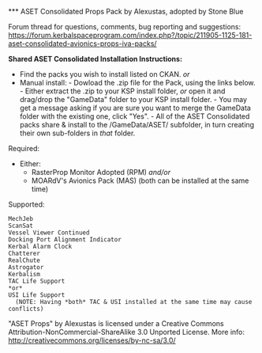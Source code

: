 
*** ASET Consolidated Props Pack by Alexustas, adopted by Stone Blue

Forum thread for questions, comments, bug reporting and suggestions:
https://forum.kerbalspaceprogram.com/index.php?/topic/211905-1125-181-aset-consolidated-avionics-props-iva-packs/

**Shared ASET Consolidated Installation Instructions:**
  - Find the packs you wish to install listed on CKAN.
    *or*
  - Manual install:
        - Dowload the .zip file for the Pack, using the links below.
        - Either extract the .zip to your KSP install folder, *or* open it and drag/drop the "GameData" folder to your KSP install folder.
        - You may get a message asking if you are sure you want to merge the GameData folder with the existing one, click "Yes".
        - All of the ASET Consolidated packs share & install to the /GameData/ASET/ subfolder,
            in turn creating their own sub-folders in *that* folder.

Required:
  - Either:
	- RasterProp Monitor Adopted (RPM)
	 *and/or*
	- MOARdV's Avionics Pack (MAS)
           (both can be installed at the same time)	

Supported:

	MechJeb
	ScanSat
	Vessel Viewer Continued
	Docking Port Alignment Indicator	
	Kerbal Alarm Clock	
	Chatterer
	RealChute	
	Astrogator
	Kerbalism 
	TAC Life Support 
	*or*
	USI Life Support
	  (NOTE: Having *both* TAC & USI installed at the same time may cause conflicts)
	

"ASET Props" by Alexustas is licensed under a Creative Commons Attribution-NonCommercial-ShareAlike 3.0 Unported License.
More info: http://creativecommons.org/licenses/by-nc-sa/3.0/

